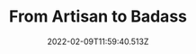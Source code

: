 ---
section: content
title: From Artisan to Badass
date: 2022-02-09T11:59:40.513Z
description: >-
    In this talk Steve will walk through refactoring a CRUD application in Laravel, making the code cleaner and more testable.
video: https://www.youtube.com/embed/jn-ff5-mlqY
event: Leeds PHP
---